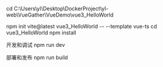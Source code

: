 


cd C:\Users\yl\Desktop\DockerProject\yl-web\VueGather\VueDemo\vue3_HelloWorld

npm init vite@latest vue3_HelloWorld -- --template vue-ts
cd vue3_HelloWorld
npm install

 

开发和调试
npm run dev
 

部署和发布
npm run build



